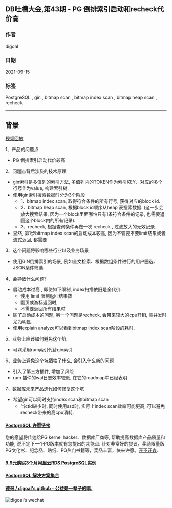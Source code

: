 ## DB吐槽大会,第43期 - PG 倒排索引启动和recheck代价高  
  
### 作者  
digoal  
  
### 日期  
2021-09-15  
  
### 标签  
PostgreSQL , gin , bitmap scan , bitmap index scan , bitmap heap scan , recheck   
  
----  
  
## 背景  
[视频回放]()  
  
1、产品的问题点  
- PG 倒排索引启动代价较高  
  
2、问题点背后涉及的技术原理  
- gin索引是多值列的索引方法, 多值列内的TOKEN作为索引KEY、对应的多个行号作为value, 构建索引树.  
- 使用gin索引搜索数据时分为3个阶段  
    - 1、bitmap index scan, 取得符合条件的所有行号, 获得对应的block id.   
    - 2、bitmap heap scan, 根据block id顺序从heap 表搜索数据. (这一步会放大搜索结果, 因为一个block里面哪怕只有1条符合条件的记录, 也需要返回这个block内的所有记录).   
    - 3、recheck, 根据查询条件再做一次 recheck , 过滤放大的无效记录.   
- 显然, 第1步bitmap index scan的启动成本较高, 因为不管要不要limit结果或者流式返回, 都需要  
  
3、这个问题将影响哪些行业以及业务场景  
- 使用GIN倒排索引的场景, 例如全文检索、根据数组条件进行的用户圈选、JSON条件筛选  
  
4、会导致什么问题?  
- 启动成本过高 , 即使如下限制, index扫描依旧是全代价.   
    - 使用 limit 限制返回结果数  
    - 翻页或游标返回时,   
    - 不需要返回所有结果时  
- 除了启动成本的问题, 另一个问题是recheck, 会带来较大的cpu开销, 高并发时尤为明显.  
- 使用explain analyze可以看到bitmap index scan阶段的耗时.   

5、业务上应该如何避免这个坑  
- 可以采用rum索引代替gin索引  
  
6、业务上避免这个坑牺牲了什么, 会引入什么新的问题  
- 引入了第三方插件, 增加了风险  
- rum 插件的wal日志效率较低, 在它的roadmap中已经表明  
  
7、数据库未来产品迭代如何修复这个坑  
- 希望gin可以同时支持index scan和bitmap scan  
    - 当ctid较少时, 同时使用ssd时, 实际上index scan效率可能更高, 可以避免recheck带来的高cpu消耗.      
    
  
#### [PostgreSQL 许愿链接](https://github.com/digoal/blog/issues/76 "269ac3d1c492e938c0191101c7238216")
您的愿望将传达给PG kernel hacker、数据库厂商等, 帮助提高数据库产品质量和功能, 说不定下一个PG版本就有您提出的功能点. 针对非常好的提议，奖励限量版PG文化衫、纪念品、贴纸、PG热门书籍等，奖品丰富，快来许愿。[开不开森](https://github.com/digoal/blog/issues/76 "269ac3d1c492e938c0191101c7238216").  
  
  
#### [9.9元购买3个月阿里云RDS PostgreSQL实例](https://www.aliyun.com/database/postgresqlactivity "57258f76c37864c6e6d23383d05714ea")
  
  
#### [PostgreSQL 解决方案集合](https://yq.aliyun.com/topic/118 "40cff096e9ed7122c512b35d8561d9c8")
  
  
#### [德哥 / digoal's github - 公益是一辈子的事.](https://github.com/digoal/blog/blob/master/README.md "22709685feb7cab07d30f30387f0a9ae")
  
  
![digoal's wechat](../pic/digoal_weixin.jpg "f7ad92eeba24523fd47a6e1a0e691b59")
  
